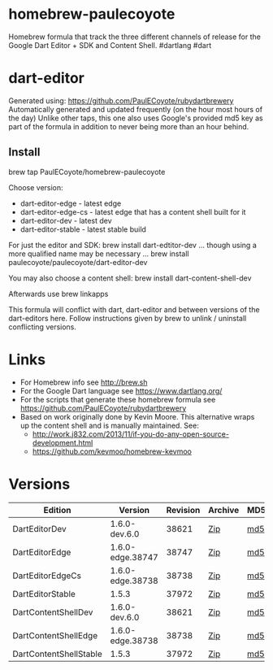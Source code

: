 homebrew-paulecoyote
====================

Homebrew formula that track the three different channels of release for the Google Dart Editor + SDK and Content Shell.  #dartlang #dart

dart-editor
===========

Generated using: https://github.com/PaulECoyote/rubydartbrewery
Automatically generated and updated frequently (on the hour most hours of the day)
Unlike other taps, this one also uses Google's provided md5 key as part of the formula in addition to never being more than an hour behind.

Install
-------
brew tap PaulECoyote/homebrew-paulecoyote

Choose version:
* dart-editor-edge - latest edge
* dart-editor-edge-cs - latest edge that has a content shell built for it
* dart-editor-dev - latest dev
* dart-editor-stable - latest stable build

For just the editor and SDK:
brew install dart-edtitor-dev
... though using a more qualified name may be necessary ...
brew install paulecoyote/paulecoyote/dart-editor-dev

You may also choose a content shell:
brew install dart-content-shell-dev

Afterwards use 
brew linkapps

This formula will conflict with dart, dart-editor and between versions of the dart-editors here.  Follow instructions given by brew to unlink / uninstall conflicting versions.

Links
=====
* For Homebrew info see http://brew.sh
* For the Google Dart language see https://www.dartlang.org/
* For the scripts that generate these homebrew formula see https://github.com/PaulECoyote/rubydartbrewery
* Based on work originally done by Kevin Moore. This alternative wraps up the content shell and is manually maintained.  See: 
    * http://work.j832.com/2013/11/if-you-do-any-open-source-development.html
    * https://github.com/kevmoo/homebrew-kevmoo

Versions
========
| Edition | Version | Revision | Archive | MD5 | Notes |
| ------- | ------- | -------- | ------- | --- | ----- |
| DartEditorDev | 1.6.0-dev.6.0 | 38621 | [Zip](http://storage.googleapis.com/dart-archive/channels/dev/release/38621/editor/darteditor-macos-x64.zip) | [md5](http://storage.googleapis.com/dart-archive/channels/dev/release/38621/editor/darteditor-macos-x64.zip.md5sum) | [Changes](http://storage.googleapis.com/dart-archive/channels/dev/release/latest/changelog.html) |
| DartEditorEdge | 1.6.0-edge.38747 | 38747 | [Zip](http://storage.googleapis.com/dart-archive/channels/be/raw/38747/editor/darteditor-macos-x64.zip) | [md5](http://storage.googleapis.com/dart-archive/channels/be/raw/38747/editor/darteditor-macos-x64.zip.md5sum) | - |
| DartEditorEdgeCs | 1.6.0-edge.38738 | 38738 | [Zip](http://storage.googleapis.com/dart-archive/channels/be/raw/38738/editor/darteditor-macos-x64.zip) | [md5](http://storage.googleapis.com/dart-archive/channels/be/raw/38738/editor/darteditor-macos-x64.zip.md5sum) | - |
| DartEditorStable | 1.5.3 | 37972 | [Zip](http://storage.googleapis.com/dart-archive/channels/stable/release/37972/editor/darteditor-macos-x64.zip) | [md5](http://storage.googleapis.com/dart-archive/channels/stable/release/37972/editor/darteditor-macos-x64.zip.md5sum) | [Changes](http://storage.googleapis.com/dart-archive/channels/stable/release/latest/changelog.html) |
| DartContentShellDev | 1.6.0-dev.6.0 | 38621 | [Zip](http://storage.googleapis.com/dart-archive/channels/dev/release/38621/dartium/content_shell-macos-ia32-release.zip) | [md5](http://storage.googleapis.com/dart-archive/channels/dev/release/38621/dartium/content_shell-macos-ia32-release.zip.md5sum) | - |
| DartContentShellEdge | 1.6.0-edge.38738 | 38738 | [Zip](http://storage.googleapis.com/dart-archive/channels/be/raw/38738/dartium/content_shell-macos-ia32-release.zip) | [md5](http://storage.googleapis.com/dart-archive/channels/be/raw/38738/dartium/content_shell-macos-ia32-release.zip.md5sum) | - |
| DartContentShellStable | 1.5.3 | 37972 | [Zip](http://storage.googleapis.com/dart-archive/channels/stable/release/37972/dartium/content_shell-macos-ia32-release.zip) | [md5](http://storage.googleapis.com/dart-archive/channels/stable/release/37972/dartium/content_shell-macos-ia32-release.zip.md5sum) | - |
